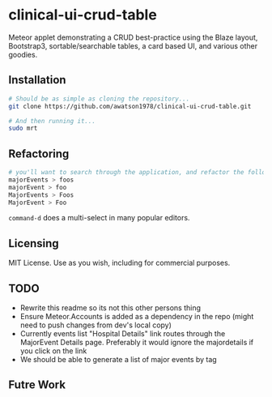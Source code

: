 clinical-ui-crud-table
================

Meteor applet demonstrating a CRUD best-practice using the Blaze layout, Bootstrap3, sortable/searchable tables, a card based UI, and various other goodies.

Installation
------------------------

````sh
# Should be as simple as cloning the repository...
git clone https://github.com/awatson1978/clinical-ui-crud-table.git

# And then running it...
sudo mrt
````


Refactoring
------------------------

````sh
# you'll want to search through the application, and refactor the following terms
majorEvents > foos
majorEvent > foo
MajorEvents > Foos
MajorEvent > Foo
````

``command-d`` does a multi-select in many popular editors.


Licensing
------------------------

MIT License. Use as you wish, including for commercial purposes.


TODO
------------------------
* Rewrite this readme so its not this other persons thing
* Ensure Meteor.Accounts is added as a dependency in the repo (might need to push changes from dev's local copy)
* Currently events list "Hospital Details" link routes through the MajorEvent Details page. Preferably it would ignore the majordetails if you click on the link
* We should be able to generate a list of major events by tag


Futre Work
------------------------
